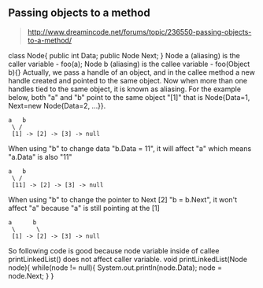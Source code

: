## Passing objects to a method

> http://www.dreamincode.net/forums/topic/236550-passing-objects-to-a-method/

  class Node{
    public int Data;
    public Node Next;
  }
  Node a (aliasing) is the caller variable - foo(a);
  Node b (aliasing) is the callee variable - foo(Object b){}
  Actually, we pass a handle of an object, and in the callee method a new handle created and pointed to the same object.
  Now when more than one handles tied to the same object, it is known as aliasing. For the example below, both "a" and "b" 
  point to the same object "[1]" that is Node{Data=1, Next=new Node{Data=2, ...}}.
  
    a   b
     \ /    
     [1] -> [2] -> [3] -> null

  When using "b" to change data "b.Data = 11", it will affect "a" which means "a.Data" is also "11"
  
    a   b
     \ /    
     [11] -> [2] -> [3] -> null

  When using "b" to change the pointer to Next [2] "b = b.Next", 
  it won't affect "a" because "a" is still pointing at the [1]
  
    a      b
     \      \
     [1] -> [2] -> [3] -> null

  So following code is good because node variable inside of callee printLinkedList() does not affect caller variable.
    void printLinkedList(Node node){
        while(node != null){
            System.out.println(node.Data);
            node = node.Next;
        }
    }
